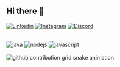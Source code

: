 ## Hi there 👋
[![Linkedin](https://img.shields.io/badge/LinkedIn-0077B5?style=for-the-badge&logo=linkedin&logoColor=white)](https://www.linkedin.com/in/João_Gabriel_Arandas_Soares/)
[![Instagram](https://img.shields.io/badge/Instagram-E4405F?style=for-the-badge&logo=instagram&logoColor=white)](https://www.instagram.com/apns.jota/)
[![Discord](https://img.shields.io/badge/Discord-7289DA?style=for-the-badge&logo=discord&logoColor=white)](https://discord.com/channels/thelittlejotaa)

<div style="display: inline_block"><br/>
    <img align="center" alt="java" src="https://img.shields.io/badge/Java-ED8B00?style=for-the-badge&logo=java&logoColor=white" />
    <img align="center" alt="nodejs" src="https://img.shields.io/badge/Node.js-43853D?style=for-the-badge&logo=node.js&logoColor=white" />
    <img align="center" alt="javascript" src="https://img.shields.io/badge/JavaScript-323330?style=for-the-badge&logo=javascript&logoColor=F7DF1E" />
</div></br>


<picture>
  <source media="(prefers-color-scheme: dark)" srcset="https://raw.githubusercontent.com/thelittlejotaa/thelittlejotaa/output/github-contribution-grid-snake-dark.svg">
  <source media="(prefers-color-scheme: light)" srcset="https://raw.githubusercontent.com/thelittlejotaa/thelittlejotaa/output/github-contribution-grid-snake.svg">
  <img alt="github contribution grid snake animation" src="https://raw.githubusercontent.com/thelittlejotaa/thelittlejotaa/output/github-contribution-grid-snake.svg">
</picture>

